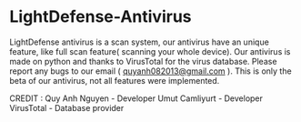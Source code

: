 # LightDefense-Antivirus
LightDefense antivirus is a scan system, our antivirus have an unique feature, like full scan feature( scanning your whole device).
Our antivirus is made on python and thanks to VirusTotal for the virus database.
Please report any bugs to our email ( quyanh082013@gmail.com ).
This is only the beta of our antivirus, not all features were implemented.

CREDIT :
Quy Anh Nguyen - Developer
Umut Camliyurt - Developer
VirusTotal - Database provider
